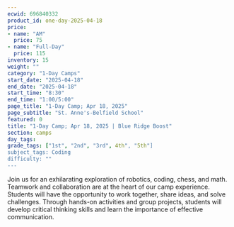 ```yaml
---
ecwid: 696840332
product_id: one-day-2025-04-18
price:
- name: "AM"
  price: 75
- name: "Full-Day"
  price: 115
inventory: 15
weight: ""
category: "1-Day Camps"
start_date: "2025-04-18"
end_date: "2025-04-18"
start_time: "8:30"
end_time: "1:00/5:00"
page_title: "1-Day Camp; Apr 18, 2025"
page_subtitle: "St. Anne's-Belfield School"
featured: 0
title: "1-Day Camp; Apr 18, 2025 | Blue Ridge Boost"
section: camps
day_tags: 
grade_tags: ["1st", "2nd", "3rd", 4th", "5th"]
subject_tags: Coding
difficulty: ""
---
```

Join us for an exhilarating exploration of robotics, coding, chess, and math. Teamwork and collaboration are at the heart of our camp experience. Students will have the opportunity to work together, share ideas, and solve challenges. Through hands-on activities and group projects, students will develop critical thinking skills and learn the importance of effective communication.
